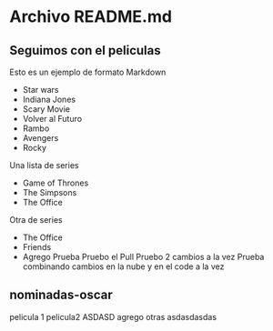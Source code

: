 # Archivo README.md

## Seguimos con el peliculas

Esto es un ejemplo de formato Markdown

* Star wars
* Indiana Jones
* Scary Movie
* Volver al Futuro
* Rambo
* Avengers
* Rocky


Una lista de series
* Game of Thrones
* The Simpsons
* The Office

Otra de series 
* The Office
* Friends
* Agrego
  Prueba
  Pruebo el Pull
  Pruebo 2 cambios a la vez
  Prueba combinando cambios en la nube y en el code a la vez


## nominadas-oscar
pelicula 1
pelicula2
ASDASD
agrego otras
asdasdasdas